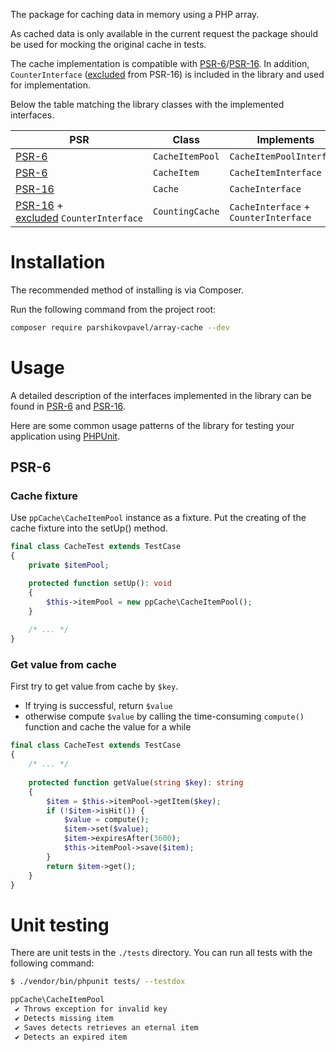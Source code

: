 The package for caching data in memory using a PHP array.

As cached data is only available in the current request the package should be used for mocking the original cache in tests.

The cache implementation is compatible with [PSR-6](https://www.php-fig.org/psr/psr-6/)/[PSR-16](https://www.php-fig.org/psr/psr-16/). 
In addition, `CounterInterface` ([excluded](https://github.com/php-fig/fig-standards/pull/847/) from PSR-16) is included in the library and used for implementation.

Below the table matching the library classes with the implemented interfaces.

| PSR | Class | Implements |
| --- | --- | --- |
| [PSR-6](https://www.php-fig.org/psr/psr-6/) | `CacheItemPool` | `CacheItemPoolInterface` |
| [PSR-6](https://www.php-fig.org/psr/psr-6/) | `CacheItem`     | `CacheItemInterface` |
| [PSR-16](https://www.php-fig.org/psr/psr-16/) | `Cache` | `CacheInterface` |
| [PSR-16](https://www.php-fig.org/psr/psr-6/) + [excluded](https://github.com/php-fig/fig-standards/pull/847/)&nbsp;`CounterInterface` | `CountingCache` | `CacheInterface` + `CounterInterface` |

# Installation

The recommended method of installing is via Composer.

Run the following command from the project root:

```bash
composer require parshikovpavel/array-cache --dev
```

# Usage

A detailed description of the interfaces implemented in the library can be found in [PSR-6](https://www.php-fig.org/psr/psr-6/) and [PSR-16](https://www.php-fig.org/psr/psr-16/).

Here are some common usage patterns of the library for testing your application using [PHPUnit](https://phpunit.de/).

## PSR-6

### Cache fixture

Use `ppCache\CacheItemPool` instance as a fixture. 
Put the creating of the cache fixture into the setUp() method.

```php
final class CacheTest extends TestCase
{
    private $itemPool;

    protected function setUp(): void
    {
        $this->itemPool = new ppCache\CacheItemPool();
    }
    
    /* ... */
}
```

### Get value from cache

First try to get value from cache by `$key`. 
* If trying is successful, return `$value`
* otherwise compute `$value` by calling the time-consuming `compute()` function and cache the
value for a while

```php
final class CacheTest extends TestCase
{
    /* ... */
    
    protected function getValue(string $key): string
    {
        $item = $this->itemPool->getItem($key);
        if (!$item->isHit()) {
            $value = compute();
            $item->set($value);
            $item->expiresAfter(3600);
            $this->itemPool->save($item);
        }
        return $item->get();
    }
}
```

# Unit testing

There are unit tests in the `./tests` directory. You can run all tests with the following command:

```bash
$ ./vendor/bin/phpunit tests/ --testdox

ppCache\CacheItemPool
 ✔ Throws exception for invalid key
 ✔ Detects missing item
 ✔ Saves detects retrieves an eternal item
 ✔ Detects an expired item

```


